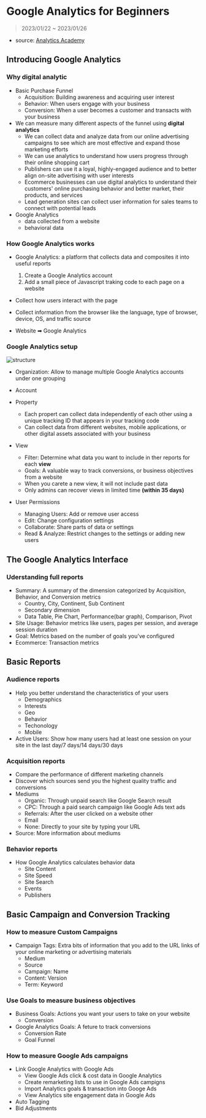 # Google Analytics for Beginners

> 2023/01/22 ~ 2023/01/26

- source: [Analytics Academy](https://analytics.google.com/analytics/academy/)

## Introducing Google Analytics

### Why digital analytic

- Basic Purchase Funnel
    - Acquisition: Building awareness and acquiring user interest
    - Behavior: When users engage with your business
    - Conversion: When a user becomes a customer and transacts with your business
- We can measure many different aspects of the funnel using **digital analytics**
    - We can collect data and analyze data from our online advertising campaigns to see which are most effective and expand those marketing efforts
    - We can use analytics to understand how users progress through their online shopping cart
    - Publishers can use it a loyal, highly-engaged audience and to better align on-site advertising with user interests
    - Ecommerce businesses can use digital analytics to understand their customers' online purchasing behavior and better market, their products, and services
    - Lead generation sites can collect user information for sales teams to connect with potential leads
- Google Analytics
    - data collected from a website
    - behavioral data

### How Google Analytics works

- Google Analytics: a platform that collects data and composites it into useful reports
    
    1. Create a Google Analytics account
    2. Add a small piece of Javascript traking code to each page on a website
- Collect how users interact with the page
- Collect information from the browser like the language, type of browser, device, OS, and traffic source
- Website ➡ Google Analytics

### Google Analytics setup

![structure](https://lh3.googleusercontent.com/tOT3pxDi8e_uAQ1YEm8_q4x8N7SquUMF6XF8P72oo82NgCxk4EkN40qomHl52fqh4KlW=w1000)
- Organization: Allow to manage multiple Google Analytics accounts under one grouping
- Account
- Property
    - Each propert can collect data independently of each other using a unique tracking ID that appears in your tracking code
    - Can collect data from different websites, mobile applications, or other digital assets associated with your business
- View
    - Filter: Determine what data you want to include in ther reports for each **view**
    - Goals: A valuable way to track conversions, or business objectives from a website
    - When you carete a new view, it will not include past data
    - Only admins can recover views in limited time **(within 35 days)**

- User Permissions
    - Managing Users: Add or remove user access
    - Edit: Change configuration settings
    - Collaborate: Share parts of data or settings
    - Read & Analyze: Restrict changes to the settings or adding new users


## The Google Analytics Interface

### Uderstanding full reports
- Summary: A summary of the dimension categorized by Acquisition, Behavior, and Conversion metrics
    - Country, City, Continent, Sub Continent
    - Secondary dimension
    - Data Table, Pie Chart, Performance(bar graph), Comparison, Pivot
- Site Usage: Behavior metrics like users, pages per session, and average session duration
- Goal: Metrics based on the number of goals you've configured
- Ecommerce: Transaction metrics

## Basic Reports

### Audience reports
- Help you better understand the characteristics of your users
    - Demographics
    - Interests
    - Geo
    - Behavior
    - Techonology
    - Mobile
- Active Users: Show how many users had at least one session on your site in the last day/7 days/14 days/30 days

### Acquisition reports
- Compare the performance of different marketing channels
- Discover which sources send you the highest quality traffic and conversions
- Mediums
    - Organic: Through unpaid search like Google Search result
    - CPC: Through a paid search campaign like Google Ads text ads
    - Referrals: After the user clicked on a website other 
    - Email
    - None: Directly to your site by typing your URL
- Source: More information about mediums

### Behavior reports
- How Google Analytics calculates behavior data
    - Site Content
    - Site Speed
    - Site Search
    - Events
    - Publishers

## Basic Campaign and Conversion Tracking

### How to measure Custom Campaigns
- Campaign Tags: Extra bits of information that you add to the URL links of your online marketing or advertising materials
    - Medium
    - Source
    - Campaign: Name
    - Content: Version
    - Term: Keyword

### Use Goals to measure business objectives

- Business Goals: Actions you want your users to take on your website
    - Conversion
- Google Analytics Goals: A feture to track conversions
    - Conversion Rate
    - Goal Funnel

### How to measure Google Ads campaigns
- Link Google Analytics with Google Ads
    - View Google Ads click & cost data in Google Analytics
    - Create remarketing lists to use in Google Ads campigns
    - Import Analytics goals & transaction into Googe Ads
    - View Analytics site engagement data in Google Ads
- Auto Tagging
- Bid Adjustments
